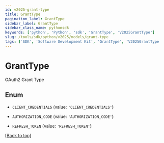 ```yaml
---
id: v2025-grant-type
title: GrantType
pagination_label: GrantType
sidebar_label: GrantType
sidebar_class_name: pythonsdk
keywords: ['python', 'Python', 'sdk', 'GrantType', 'V2025GrantType']
slug: /tools/sdk/python/v2025/models/grant-type
tags: ['SDK', 'Software Development Kit', 'GrantType', 'V2025GrantType']
---
```


# GrantType

OAuth2 Grant Type

## Enum

- `CLIENT_CREDENTIALS` (value: `'CLIENT_CREDENTIALS'`)

- `AUTHORIZATION_CODE` (value: `'AUTHORIZATION_CODE'`)

- `REFRESH_TOKEN` (value: `'REFRESH_TOKEN'`)

[[Back to top]](#)
